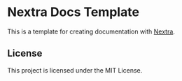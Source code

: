 # Nextra Docs Template 

This is a template for creating documentation with [Nextra](https://nextra.site).

## License

This project is licensed under the MIT License.
